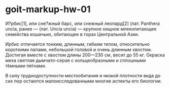 # goit-markup-hw-01

И?рбис[1], или сне?жный барс, или снежный леопард[2] (лат. Panthera uncia, ранее — (лат. Uncia uncia) — крупное хищное млекопитающее семейства кошачьих, обитающее в горах Центральной Азии.



Ирбис отличается тонким, длинным, гибким телом, относительно короткими лапами, небольшой головой и очень длинным хвостом. Достигая вместе с хвостом длины 200—230 см, весит до 55 кг. Окраска меха светлая дымчато-серая с кольцеобразными и сплошными тёмными пятнами.

В силу труднодоступности местообитания и низкой плотности вида до сих пор остаются малоисследованными многие аспекты его биологии.
